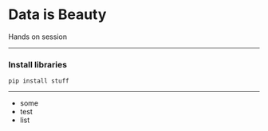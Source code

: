# Data is Beauty

Hands on session

---

### Install libraries

```
pip install stuff
```

---

- some 
- test 
- list

